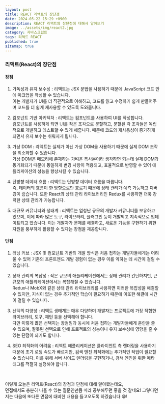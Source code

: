 ```yaml
---
layout: post
title: REACT 리액트의 장단점
date: 2024-05-22 15:29 +0900
description: REACT 리액트의 장단점에 대해서 알아보기
image: ../assets/img/react2.jpg
category: 자바스크립트
tags: 리액트 REACT
published: true
sitemap: true
---
```


### 리액트(React)의 장단점

#### 장점

1. 가독성과 유지 보수성
: 리액트는 JSX 문법을 사용하기 때문에 JavaScript 코드 안에 마크업을 작성할 수 있습니다.<br>
이는 개발자가 UI를 더 직관적으로 이해하고, 코드를 읽고 수정하기 쉽게 만들어주며 코드를 더 쉽게 재사용할 수 있도록 도와줍니다.

2. 컴포넌트 기반 아키텍처
: 리액트는 컴포넌트를 사용하여 UI를 작성합니다.<br>
컴포넌트를 사용하게 되면 UI를 작은 조각으로 분할하고, 분할된 각 조각들은 독립적으로 개발하고 테스트할 수 있게 해줍니다. 때문에 코드의 재사용성이 증가하게 되면서 유지 보수는 쉬워지게 됩니다.

3. 가상 DOM
: 리액트는 실제가 아닌 가상 DOM을 사용하기 때문에 실제 DOM 조작을 최소화할 수 있습니다.<br>
가상 DOM은 메모리에 존재하는 가벼운 복사본이라 생각하면 되는데 실제 DOM과 동기화되기 때문에 동일하게 변경 사항이 적용되고, 효율적으로 반영할 수 있어 애플리케이션의 성능을 향상시킬 수 있습니다.

4. 단방향 데이터 흐름
: 리액트는 단방향 데이터 흐름을 따릅니다.<br>
즉, 데이터의 흐름이 한 방향으로만 흐르기 때문에 상태 관리가 예측 가능하고 디버깅이 쉽습니다. 또한 React의 상태 관리 라이브러리인 Redux를 사용하면 더욱 강력한 상태 관리가 가능합니다.

5. 대규모 커뮤니티와 생태계
: 리액트는 엄청난 규모의 개발자 커뮤니티를 보유하고 있으며, 이에 따라 많은 도구, 라이브러리, 플러그인 등이 개발되고 지속적으로 업데이트되고 있습니다. 이는 개발자가 문제를 해결하고, 새로운 기능을 구현하기 위한 자원을 풍부하게 활용할 수 있다는 장점을 제공합니다.

#### 단점

1. 러닝 커브
: JSX 및 컴포넌트 기반의 개발 방식은 처음 접하는 개발자들에게는 어려울 수 있어 기존의 프론트엔드 개발 경험이 없는 경우 이를 익히는 데 시간이 걸릴 수 있습니다.

2. 상태 관리의 복잡성
: 작은 규모의 애플리케이션에서는 상태 관리가 간단하지만, 큰 규모의 애플리케이션에서는 복잡해질 수 있습니다.<br>
Redux나 MobX와 같은 상태 관리 라이브러리를 사용하면 이러한 복잡성을 해결할 수 있지만, 지식이 없는 경우 추가적인 학습이 필요하기 때문에 이또한 해결에 시간이 걸릴 수 있습니다.

3. 선택의 다양성
: 리액트 생태계는 매우 다양하며 개발자는 프로젝트에 가장 적합한 라이브러리, 도구, 패턴 등을 선택해야 합니다.<br>
다만 이렇게 많은 선택지는 장점임과 동시에 처음 접하는 개발자들에게 혼란을 줄 수 있으며, 잘못된 선택으로 인해 프로젝트의 성능이나 유지 보수성에 영향을 줄 수 있는 단점이 되기도 합니다.

4. SEO 최적화의 어려움
: 리액트 애플리케이션은 클라이언트 측 렌더링을 사용하기 때문에 초기 로딩 속도가 빠르지만, 검색 엔진 최적화에는 추가적인 작업이 필요할 수 있습니다. 이를 위해 서버 사이드 렌더링을 구현하거나, 검색 엔진을 위한 메타 태그를 적절히 설정해야 합니다.

<br>

이렇게 오늘은 리액트(React)의 장점과 단점에 대해 알아봤는데요,<br>
면접에서도 충분히 나올 수 있는 질문인만큼 미리 공부해두면 좋을 것 같네요!
그렇다면 저는 다음에 또다른 면접에 대비한 내용을 들고오도록 하겠습니다 😁!